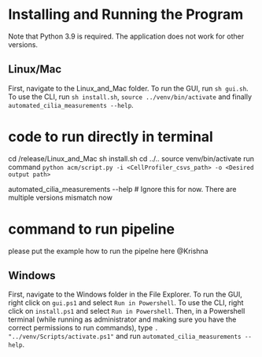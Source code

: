 # Installing and Running the Program

Note that Python 3.9 is required. The application does not work for other versions.

## Linux/Mac

First, navigate to the Linux_and_Mac folder. To run the GUI, run `sh gui.sh`. To use the CLI,  run `sh install.sh`, `source ../venv/bin/activate` and finally `automated_cilia_measurements --help`.

# code to run directly in terminal
cd /release/Linux_and_Mac
sh install.sh
cd ../..
source venv/bin/activate
run command `python acm/script.py -i <CellProfiler_csvs_path> -o <Desired output path>`


automated_cilia_measurements --help # Ignore this for now. There are multiple versions mismatch now

# command to run pipeline
please put the example how to run the pipelne here @Krishna

## Windows

First, navigate to the Windows folder in the File Explorer.  To run the GUI, right click on `gui.ps1` and select `Run in Powershell`.  To use the CLI, right click on `install.ps1` and select `Run in Powershell`.  Then, in a Powershell terminal (while running as administrator and making sure you have the correct permissions to run commands), type `. "../venv/Scripts/activate.ps1"` and run `automated_cilia_measurements --help`.

